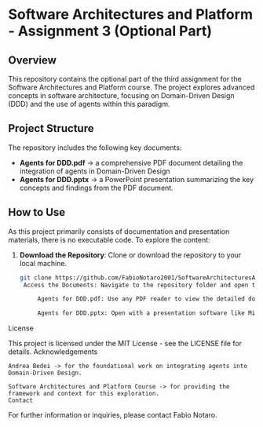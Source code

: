 # Software Architectures and Platform - Assignment 3 (Optional Part)

## Overview

This repository contains the optional part of the third assignment for the Software Architectures and Platform course. The project explores advanced concepts in software architecture, focusing on Domain-Driven Design (DDD) and the use of agents within this paradigm.

## Project Structure

The repository includes the following key documents:

- **Agents for DDD.pdf** -> a comprehensive PDF document detailing the integration of agents in Domain-Driven Design
- **Agents for DDD.pptx** -> a PowerPoint presentation summarizing the key concepts and findings from the PDF document.

## How to Use

As this project primarily consists of documentation and presentation materials, there is no executable code. To explore the content:

1. **Download the Repository**: Clone or download the repository to your local machine.

   ```bash
   git clone https://github.com/FabioNotaro2001/SoftwareArchitecturesAndPlatform-Assignment3-OptionalPart.git
    Access the Documents: Navigate to the repository folder and open the following files:

        Agents for DDD.pdf: Use any PDF reader to view the detailed document.

        Agents for DDD.pptx: Open with a presentation software like Microsoft PowerPoint or Google Slides.

License

This project is licensed under the MIT License - see the LICENSE file for details.
Acknowledgements

    Andrea Bedei -> for the foundational work on integrating agents into Domain-Driven Design.

    Software Architectures and Platform Course -> for providing the framework and context for this exploration.
    Contact

For further information or inquiries, please contact Fabio Notaro.
